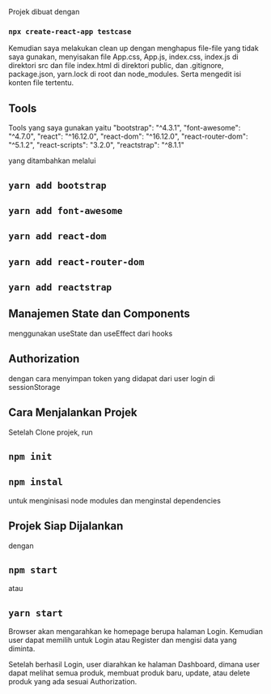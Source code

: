 Projek dibuat dengan
### `npx create-react-app testcase`

Kemudian saya melakukan clean up dengan menghapus file-file yang tidak saya gunakan, menyisakan file App.css, App.js, index.css, index.js di direktori src dan file index.html di direktori public, dan .gitignore, package.json, yarn.lock di root dan node_modules. Serta mengedit isi konten file tertentu.

## Tools

Tools yang saya gunakan yaitu
    "bootstrap": "^4.3.1",
    "font-awesome": "^4.7.0",
    "react": "^16.12.0",
    "react-dom": "^16.12.0",
    "react-router-dom": "^5.1.2",
    "react-scripts": "3.2.0",
    "reactstrap": "^8.1.1"

yang ditambahkan melalui
## `yarn add bootstrap`
## `yarn add font-awesome`
## `yarn add react-dom`
## `yarn add react-router-dom`
## `yarn add reactstrap`

## Manajemen State dan Components
menggunakan useState dan useEffect dari hooks

## Authorization
dengan cara menyimpan token yang didapat dari user login di sessionStorage


## Cara Menjalankan Projek
Setelah Clone projek, run 
## `npm init`
## `npm instal`
untuk menginisasi node modules dan menginstal dependencies

## Projek Siap Dijalankan
dengan
## `npm start`
atau
## `yarn start`

Browser akan mengarahkan ke homepage berupa halaman Login. Kemudian user dapat memilih untuk Login atau Register dan mengisi data yang diminta.

Setelah berhasil Login, user diarahkan ke halaman Dashboard, dimana user dapat melihat semua produk, membuat produk baru, update, atau delete produk yang ada sesuai Authorization.

